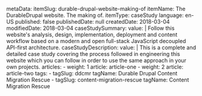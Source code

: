 metaData:
    itemSlug: durable-drupal-website-making-of
    itemName: The DurableDrupal website. The making of.
    itemType: caseStudy
    language: en-US
    published: false
    publishedDate: null
    createdDate: 2018-03-04
    modifiedDate: 2018-03-04
caseStudySummary:
    value: |
        Follow this website's analysis, design, implementation, deployment and content workflow based on a modern and open full-stack JavaScript decoupled API-first architecture.
caseStudyDescription:
    value: |
        This is a complete and detailed case study covering the process followed in engineering this website which you can follow in order to use the same approach in your own projects.
articles:
    - weight: 1
      article: article-one
    - weight: 2
      article: article-two
tags:
    - tagSlug: ddcmr
      tagName: Durable Drupal Content Migration Rescue
    - tagSlug: content-migration-rescue
      tagName: Content Migration Rescue

